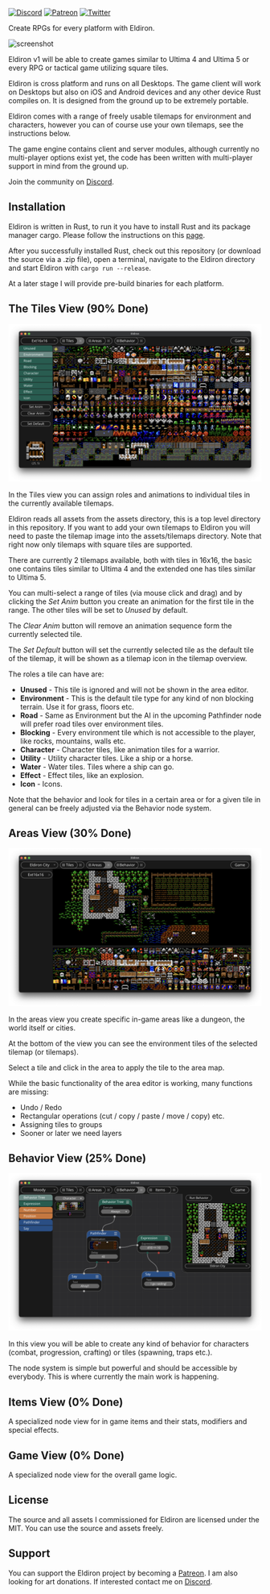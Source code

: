 [![Discord](https://badgen.net/badge/icon/discord?icon=discord&label)](https://discord.gg/ZrNj6baSZU) [![Patreon](https://badgen.net/badge/icon/patreon?icon=patreon&label)](https://patreon.com/eldiron) [![Twitter](https://badgen.net/badge/icon/twitter?icon=twitter&label)](https://twitter.com/MarkusMoenig)



Create RPGs for every platform with Eldiron.

![screenshot](moody_goes_raiding_2.gif)

Eldiron v1 will be able to create games similar to Ultima 4 and Ultima 5 or every RPG or tactical game utilizing square tiles.

Eldiron is cross platform and runs on all Desktops. The game client will work on Desktops but also on iOS and Android devices and any other device Rust compiles on. It is designed from the ground up to be extremely portable.

Eldiron comes with a range of freely usable tilemaps for environment and characters, however you can of course use your own tilemaps, see the instructions below.

The game engine contains client and server modules, although currently no multi-player options exist yet, the code has been written with multi-player support in mind from the ground up.

Join the community on [Discord](https://discord.gg/ZrNj6baSZU).

## Installation

Eldiron is written in Rust, to run it you have to install Rust and its package manager cargo. Please follow the instructions on this [page](https://www.rust-lang.org/tools/install).

After you successfully installed Rust, check out this repository (or download the source via a .zip file), open a terminal, navigate to the Eldiron directory and start Eldiron with `cargo run --release`.

At a later stage I will provide pre-build binaries for each platform.

## The Tiles View (90% Done)

![tiles_screenshot](tiles.png)

In the Tiles view you can assign roles and animations to individual tiles in the currently available tilemaps.

Eldiron reads all assets from the assets directory, this is a top level directory in this repository. If you want to add your own tilemaps to Eldiron you will need to paste the tilemap image into the assets/tilemaps directory. Note that right now only tilemaps with square tiles are supported.

There are currently 2 tilemaps available, both with tiles in 16x16, the basic one contains tiles similar to Ultima 4 and the extended one has tiles similar to Ultima 5.

You can multi-select a range of tiles (via mouse click and drag) and by clicking the *Set Anim* button you create an animation for the first tile in the range. The other tiles will be set to *Unused* by default.

The *Clear Anim* button will remove an animation sequence form the currently selected tile.

The *Set Default* button will set the currently selected tile as the default tile of the tilemap, it will be shown as a tilemap icon in the tilemap overview.

The roles a tile can have are:

* **Unused** - This tile is ignored and will not be shown in the area editor.
* **Environment** - This is the default tile type for any kind of non blocking terrain. Use it for grass, floors etc.
* **Road** - Same as Environment but the AI in the upcoming Pathfinder node will prefer road tiles over environment tiles.
* **Blocking** - Every environment tile which is not accessible to the player, like rocks, mountains, walls etc.
* **Character** - Character tiles, like animation tiles for a warrior.
* **Utility** - Utility character tiles. Like a ship or a horse.
* **Water** - Water tiles. Tiles where a ship can go.
* **Effect** - Effect tiles, like an explosion.
* **Icon** - Icons.

Note that the behavior and look for tiles in a certain area or for a given tile in general can be freely adjusted via the Behavior node system.

## Areas View (30% Done)

![areas_screenshot](screen.png)

In the areas view you create specific in-game areas like a dungeon, the world itself or cities.

At the bottom of the view you can see the environment tiles of the selected tilemap (or tilemaps).

Select a tile and click in the area to apply the tile to the area map.

While the basic functionality of the area editor is working, many functions are missing:

* Undo / Redo
* Rectangular operations (cut / copy / paste / move / copy) etc.
* Assigning tiles to groups
* Sooner or later we need layers

## Behavior View (25% Done)

![behavior_screenshot](behavior.png)

In this view you will be able to create any kind of behavior for characters (combat, progression, crafting) or tiles (spawning, traps etc.).

The node system is simple but powerful and should be accessible by everybody. This is where currently the main work is happening.

## Items View (0% Done)

A specialized node view for in game items and their stats, modifiers and special effects.

## Game View (0% Done)

A specialized node view for the overall game logic.

## License

The source and all assets I commissioned for Eldiron are licensed under the MIT. You can use the source and assets freely.

## Support

You can support the Eldiron project by becoming a [Patreon](https://patreon.com/eldiron). I am also looking for art donations. If interested contact me on [Discord](https://discord.gg/ZrNj6baSZU).
